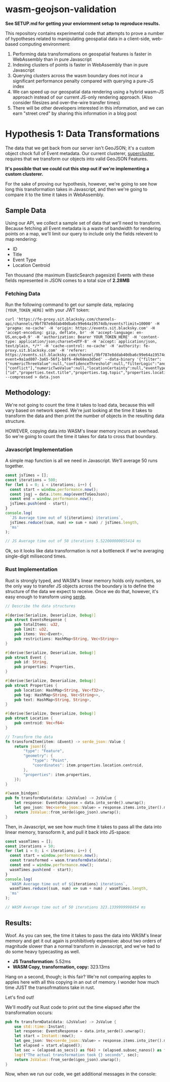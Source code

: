 # wasm-geojson-validation

**See SETUP.md for getting your enviornment setup to reproduce results.**

This repository contains experimental code that attempts to prove a number of hypotheses related to
manipulating geospatial data in a client-side, web-based computing environment:

1. Performing data transformations on geospatial features is faster in WebAssembly than in pure Javascript
2. Indexing clusters of points is faster in WebAssembly than in pure Javascript
3. Querying clusters across the wasm boundary does not incur a significant performance penalty
   compared with querying a pure-JS index
4. We can speed up our geospatial data rendering using a hybrid wasm-JS approach instead of our current
   JS-only rendering approach. (Also consider filesizes and over-the-wire transfer times)
5. There will be other developers interested in this information, and we can earn "street cred" by
   sharing this information in a blog post

# Hypothesis 1: Data Transformations

The data that we get back from our server isn't GeoJSON; it's a custom object chock full of
Event metadata. Our current clusterer, [supercluster](https://github.com/mapbox/supercluster),
requires that we transform our objects into valid GeoJSON Features.

**It's possible that we could cut this step out if we're implementing a custom clusterer.**

For the sake of proving our hypothesis, however, we're going to see how long this transformation
takes in Javascript, and then we're going to compare it to the time it takes in WebAssembly.

## Sample Data
Using our API, we collect a sample set of data that we'll need to transform. Because fetching all
Event metadata is a waste of bandwidth for rendering points on a map, we'll limit our query to include only
the fields relevent to map rendering:

+ ID
+ Title
+ Event Type
+ Location Centroid

Ten thousand (the maximum ElasticSearch pagesize) Events with these fields represented in JSON comes
to a total size of **2.28MB**

### Fetching Data
Run the following command to get our sample data, replacing `[YOUR_TOKEN_HERE]` with your JWT token:

```
curl 'https://fe-proxy.sit.blacksky.com/channels-api/channels/9bf787e8ddab40dba6c99e64a19574db/events?limit=10000' -H 'pragma: no-cache' -H 'origin: https://events.sit.blacksky.com' -H 'accept-encoding: gzip, deflate, br' -H 'accept-language: en-US,en;q=0.9' -H 'authorization: Bearer YOUR_TOKEN_HERE' -H 'content-type: application/json;charset=UTF-8' -H 'accept: application/json, text/plain, */*' -H 'cache-control: no-cache' -H 'authority: fe-proxy.sit.blacksky.com' -H 'referer: https://events.sit.blacksky.com/channel/9bf787e8ddab40dba6c99e64a19574db?event=9a1ad807-3a65-56f1-b8f6-49e68ea3d5ed' --data-binary '{"filter":{"numericThreeValue":null,"confidenceThreshold":null,"filterLogic":"and","anomalyThreshold":null,"qualityThreshold":null,"geoPrecision":null,"imageWorthiness":null,"numberOfDataSources":null,"severityThreshold":null,"namedLocation":null,"topic":["conflict"],"numericTwoValue":null,"locationCertainty":null,"eventType":"narrative","regionOfInterest":null,"numberOfCorrelationSources":null,"numberOfImagerySources":null,"numericOneValue":null,"mediaType":null,"numberOfEventSources":null},"includeFields":["id","properties.text.title","properties.tag.topic","properties.location.centroid"]}' --compressed > data.json
```

## Methodology:
We're not going to count the time it takes to load data, because this will vary based on network
speed. We're just looking at the time it takes to transform the data and then print the number of
objects in the resulting data structure.

HOWEVER, copying data into WASM's linear memory incurs an overhead. So we're going to count the time
it takes for data to cross that boundary.

### Javascript Implementation
A simple map function is all we need in Javascript.  We'll average 50 runs together.

```javascript
const jsTimes = [];
const iterations = 500;
for (let i = 0; i < iterations; i++) {
  const start = window.performance.now();
  const jsgj = data.items.map(eventToGeoJson);
  const end = window.performance.now();
  jsTimes.push(end - start);
}
console.log(
  `JS Average time out of ${iterations} iterations`,
  jsTimes.reduce((sum, num) => sum + num) / jsTimes.length,
  'ms'
);

// JS Average time out of 50 iterations 5.522000000055414 ms
```

Ok, so it looks like data transformation is not a bottleneck if we're averaging single-digit milisecond times.

### Rust Implementation
Rust is strongly typed, and WASM's linear memory holds only numbers, so the only way to transfer
JS objects across the boundary is to define the structure of the data we expect to receive.
Once we do that, however, it's easy enough to transform using [serde](https://github.com/serde-rs/serde).

```rust
// Describe the data structures

#[derive(Serialize, Deserialize, Debug)]
pub struct EventsResponse {
    pub totalItems: u32,
    pub limit: u32,
    pub items: Vec<Event>,
    pub restrictions: HashMap<String, Vec<String>>
}

#[derive(Serialize, Deserialize, Debug)]
pub struct Event {
    pub id: String,
    pub properties: Properties,
}

#[derive(Serialize, Deserialize, Debug)]
pub struct Properties {
    pub location: HashMap<String, Vec<f32>>,
    pub tag: HashMap<String, Vec<String>>,
    pub text: HashMap<String, String>,
}

#[derive(Serialize, Deserialize, Debug)]
pub struct Location {
    pub centroid: Vec<f64>
}

// Transform the data
fn transformItem(item: &Event) -> serde_json::Value {
    return json!({
        "type": "Feature",
        "geometry": {
            "type": "Point",
            "coordinates": item.properties.location.centroid,
        },
        "properties": item.properties,
    });
}

#[wasm_bindgen]
pub fn transformData(data: &JsValue) -> JsValue {
    let response: EventsResponse = data.into_serde().unwrap();
    let geo_json: Vec<serde_json::Value> = response.items.into_iter().map(|item| transformItem(&item)).collect();
    return JsValue::from_serde(&geo_json).unwrap();
}
```

Then, in Javascript, we see how much time it takes to pass all the data into linear memory, transoform it, and pull it back into JS-space:

```javascript
const wasmTimes = [];
const iterations = 50;
for (let i = 0; i < iterations; i++) {
  const start = window.performance.now();
  const transformed = wasm.transformData(data);
  const end = window.performance.now();
  wasmTimes.push(end - start);
}
console.log(
  `WASM Average time out of ${iterations} iterations`,
  wasmTimes.reduce((sum, num) => sum + num) / wasmTimes.length,
  'ms'
);

// WASM Average time out of 50 iterations 323.1339999998454 ms
```

## Results:
Woof. As you can see, the time it takes to pass the data into WASM's linear memory
and get it out again is prohibitively expensive: about two orders of magnitude slower
than a normal transform in Javascript, and we've had to do some heavy typecasting as
well.

+ **JS Transformation:** 5.52ms
+ **WASM Copy, transformation, copy:** 323.13ms

Hang on a second, though; is this fair? We're not comparing apples to apples here with
all this copying in an out of memory. I wonder how much time JUST the transofrmations
take in rust.

Let's find out!

We'll modify out Rust code to print out the time elapsed after the transformation occurs:

```rust
pub fn transformData(data: &JsValue) -> JsValue {
    use std::time::Instant;
    let response: EventsResponse = data.into_serde().unwrap();
    let start = Instant::now();
    let geo_json: Vec<serde_json::Value> = response.items.into_iter().map(|item| transformItem(&item)).collect();
    let elapsed = start.elapsed();
    let sec = (elapsed.as_secs() as f64) + (elapsed.subsec_nanos() as f64 / 1000_000_000.0);
    log!("The actual transformation took {} seconds", sec);
    return JsValue::from_serde(&geo_json).unwrap();
}
```

Now, when we run our code, we get additional messages in the console:

```
```
